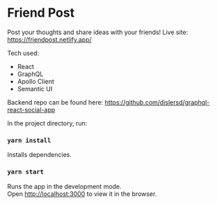 # Friend Post

Post your thoughts and share ideas with your friends! 
Live site: https://friendpost.netlify.app/


Tech used:
* React
* GraphQL
* Apollo Client
* Semantic UI

Backend repo can be found here:
https://github.com/dislersd/graphql-react-social-app

In the project directory, run:

### `yarn install`
Installs dependencies.

### `yarn start`

Runs the app in the development mode.<br>
Open [http://localhost:3000](http://localhost:3000) to view it in the browser.

